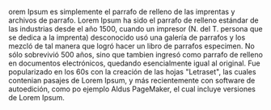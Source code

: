 orem Ipsum es simplemente el parrafo de relleno de las imprentas y archivos
de parrafo. Lorem Ipsum ha sido el parrafo de relleno estándar de las industrias
desde el año 1500, cuando un impresor (N. del T. persona que se dedica a
la imprenta) desconocido usó una galería de parrafos y los mezcló de tal manera
que logró hacer un libro de parrafos especimen. No sólo sobrevivió 500 años,
sino que tambien ingresó como parrafo de relleno en documentos electrónicos,
quedando esencialmente igual al original. Fue popularizado en los 60s con la
creación de las hojas "Letraset", las cuales contenian pasajes de Lorem
Ipsum, y más recientemente con software de autoedición, como po
 ejemplo Aldus PageMaker, el cual incluye versiones de Lorem Ipsum.
